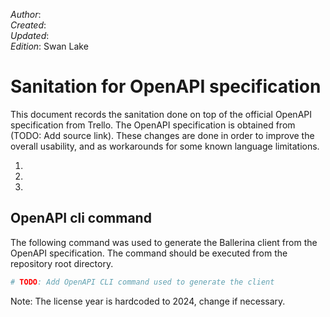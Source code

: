 _Author_: <!-- TODO: Add author name --> \
_Created_: <!-- TODO: Add date --> \
_Updated_: <!-- TODO: Add date --> \
_Edition_: Swan Lake

# Sanitation for OpenAPI specification

This document records the sanitation done on top of the official OpenAPI specification from Trello.
The OpenAPI specification is obtained from (TODO: Add source link).
These changes are done in order to improve the overall usability, and as workarounds for some known language limitations.

[//]: # "TODO: Add sanitation details"

1.
2.
3.

## OpenAPI cli command

The following command was used to generate the Ballerina client from the OpenAPI specification. The command should be executed from the repository root directory.

```bash
# TODO: Add OpenAPI CLI command used to generate the client
```

Note: The license year is hardcoded to 2024, change if necessary.
